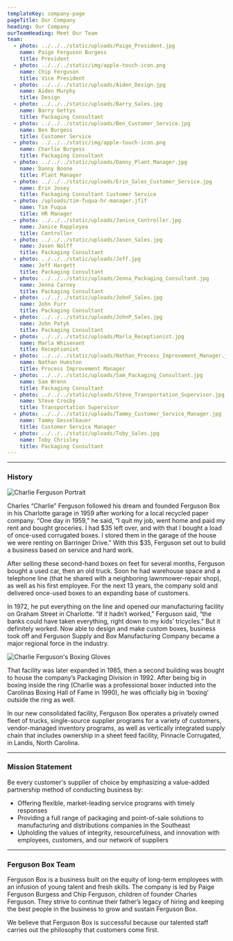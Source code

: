 ```yaml
---
templateKey: company-page
pageTitle: Our Company
heading: Our Company
ourTeamHeading: Meet Our Team
team:
  - photo: ../../../static/uploads/Paige_President.jpg
    name: Paige Ferguson Burgess
    title: President
  - photo: ../../../static/img/apple-touch-icon.png
    name: Chip Ferguson
    title: Vice President
  - photo: ../../../static/uploads/Aiden_Design.jpg
    name: Aiden Murphy
    title: Design
  - photo: ../../../static/uploads/Barry_Sales.jpg
    name: Barry Gettys
    title: Packaging Consultant
  - photo: ../../../static/uploads/Ben_Customer_Service.jpg
    name: Ben Burgess
    title: Customer Service
  - photo: ../../../static/img/apple-touch-icon.png
    name: Charlie Burgess
    title: Packaging Consultant
  - photo: ../../../static/uploads/Danny_Plant_Manager.jpg
    name: Danny Boone
    title: Plant Manager
  - photo: ../../../static/uploads/Erin_Sales_Customer_Service.jpg
    name: Erin Josey
    title: Packaging Consultant Customer Service
  - photo: /uploads/tim-fuqua-hr-manager.jfif
    name: Tim Fuqua
    title: HR Manager
  - photo: ../../../static/uploads/Janice_Controller.jpg
    name: Janice Rappleyea
    title: Controller
  - photo: ../../../static/uploads/Jasen_Sales.jpg
    name: Jasen Nolff
    title: Packaging Consultant
  - photo: ../../../static/uploads/Jeff.jpg
    name: Jeff Hargett
    title: Packaging Consultant
  - photo: ../../../static/uploads/Jenna_Packaging_Consultant.jpg
    name: Jenna Carney
    title: Packaging Consultant
  - photo: ../../../static/uploads/JohnF_Sales.jpg
    name: John Furr
    title: Packaging Consultant
  - photo: ../../../static/uploads/JohnP_Sales.jpg
    name: John Patyk
    title: Packaging Consultant
  - photo: ../../../static/uploads/Marla_Receptionist.jpg
    name: Marla Whisenant
    title: Receptionist
  - photo: ../../../static/uploads/Nathan_Process_Improvement_Manager.jpg
    name: Nathan Humston
    title: Process Improvement Manager
  - photo: ../../../static/uploads/Sam_Packaging_Consultant.jpg
    name: Sam Wrenn
    title: Packaging Consultant
  - photo: ../../../static/uploads/Steve_Transportation_Supervisor.jpg
    name: Steve Crosby
    title: Transportation Supervisor
  - photo: ../../../static/uploads/Tammy_Customer_Service_Manager.jpg
    name: Tammy Gesselbauer
    title: Customer Service Manager
  - photo: ../../../static/uploads/Toby_Sales.jpg
    name: Toby Chrisley
    title: Packaging Consultant
---
```

- - -

### History

![Charlie Ferguson Portrait](/uploads/charles_ferguson.jpg)

Charles “Charlie” Ferguson followed his dream and founded Ferguson Box in his Charlotte garage in 1959 after working for a local recycled paper company. “One day in 1959,” he said, “I quit my job, went home and paid my rent and bought groceries. I had $35 left over, and with that I bought a load of once-used corrugated boxes. I stored them in the garage of the house we were renting on Barringer Drive.” With this $35, Ferguson set out to build a business based on service and hard work.

After selling these second-hand boxes on feet for several months, Ferguson bought a used car, then an old truck. Soon he had warehouse space and a telephone line (that he shared with a neighboring lawnmower-repair shop), as well as his first employee. For the next 13 years, the company sold and delivered once-used boxes to an expanding base of customers.

In 1972, he put everything on the line and opened our manufacturing facility on Graham Street in Charlotte. “If it hadn’t worked,” Ferguson said, “the banks could have taken everything, right down to my kids’ tricycles.” But it definitely worked. Now able to design and make custom boxes, business took off and Ferguson Supply and Box Manufacturing Company became a major regional force in the industry.

![Charlie Ferguson's Boxing Gloves](/uploads/charlie_boxing_gloves.jpg "Charlie Ferguson's Boxing Gloves")

That facility was later expanded in 1985, then a second building was bought to house the company’s Packaging Division in 1992. After being big in boxing inside the ring (Charlie was a professional boxer inducted into the Carolinas Boxing Hall of Fame in 1990), he was officially big in ‘boxing’ outside the ring as well.

In our new consolidated facility, Ferguson Box operates a privately owned fleet of trucks, single-source supplier programs for a variety of customers, vendor-managed inventory programs, as well as vertically integrated supply chain that includes ownership in a sheet feed facility, Pinnacle Corrugated, in Landis, North Carolina.

- - -

### Mission Statement

Be every customer's supplier of choice by emphasizing a value-added partnership method of conducting business by:

* Offering flexible, market-leading service programs with timely responses
* Providing a full range of packaging and point-of-sale solutions to manufacturing and distributions companies in the Southeast
* Upholding the values of integrity, resourcefulness, and innovation with employees, customers, and our network of suppliers

- - -

### Ferguson Box Team

Ferguson Box is a business built on the equity of long-term employees with an infusion of young talent and fresh skills. The company is led by Paige Ferguson Burgess and Chip Ferguson, children of founder Charles Ferguson. They strive to continue their father’s legacy of hiring and keeping the best people in the business to grow and sustain Ferguson Box.

We believe that Ferguson Box is successful because our talented staff carries out the philosophy that customers come first.
